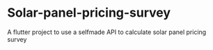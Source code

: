 # Solar-panel-pricing-survey
A flutter project to use a selfmade API to calculate solar panel pricing survey
